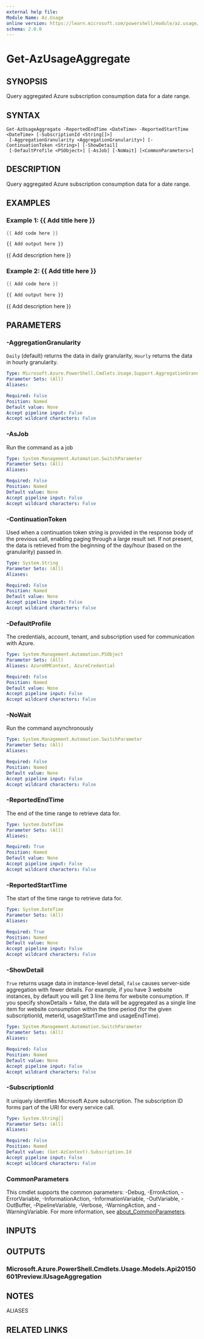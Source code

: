 ```yaml
---
external help file:
Module Name: Az.Usage
online version: https://learn.microsoft.com/powershell/module/az.usage/get-azusageaggregate
schema: 2.0.0
---
```


# Get-AzUsageAggregate

## SYNOPSIS
Query aggregated Azure subscription consumption data for a date range.

## SYNTAX

```
Get-AzUsageAggregate -ReportedEndTime <DateTime> -ReportedStartTime <DateTime> [-SubscriptionId <String[]>]
 [-AggregationGranularity <AggregationGranularity>] [-ContinuationToken <String>] [-ShowDetail]
 [-DefaultProfile <PSObject>] [-AsJob] [-NoWait] [<CommonParameters>]
```

## DESCRIPTION
Query aggregated Azure subscription consumption data for a date range.

## EXAMPLES

### Example 1: {{ Add title here }}
```powershell
{{ Add code here }}
```

```output
{{ Add output here }}
```

{{ Add description here }}

### Example 2: {{ Add title here }}
```powershell
{{ Add code here }}
```

```output
{{ Add output here }}
```

{{ Add description here }}

## PARAMETERS

### -AggregationGranularity
`Daily` (default) returns the data in daily granularity, `Hourly` returns the data in hourly granularity.

```yaml
Type: Microsoft.Azure.PowerShell.Cmdlets.Usage.Support.AggregationGranularity
Parameter Sets: (All)
Aliases:

Required: False
Position: Named
Default value: None
Accept pipeline input: False
Accept wildcard characters: False
```

### -AsJob
Run the command as a job

```yaml
Type: System.Management.Automation.SwitchParameter
Parameter Sets: (All)
Aliases:

Required: False
Position: Named
Default value: None
Accept pipeline input: False
Accept wildcard characters: False
```

### -ContinuationToken
Used when a continuation token string is provided in the response body of the previous call, enabling paging through a large result set.
If not present, the data is retrieved from the beginning of the day/hour (based on the granularity) passed in.

```yaml
Type: System.String
Parameter Sets: (All)
Aliases:

Required: False
Position: Named
Default value: None
Accept pipeline input: False
Accept wildcard characters: False
```

### -DefaultProfile
The credentials, account, tenant, and subscription used for communication with Azure.

```yaml
Type: System.Management.Automation.PSObject
Parameter Sets: (All)
Aliases: AzureRMContext, AzureCredential

Required: False
Position: Named
Default value: None
Accept pipeline input: False
Accept wildcard characters: False
```

### -NoWait
Run the command asynchronously

```yaml
Type: System.Management.Automation.SwitchParameter
Parameter Sets: (All)
Aliases:

Required: False
Position: Named
Default value: None
Accept pipeline input: False
Accept wildcard characters: False
```

### -ReportedEndTime
The end of the time range to retrieve data for.

```yaml
Type: System.DateTime
Parameter Sets: (All)
Aliases:

Required: True
Position: Named
Default value: None
Accept pipeline input: False
Accept wildcard characters: False
```

### -ReportedStartTime
The start of the time range to retrieve data for.

```yaml
Type: System.DateTime
Parameter Sets: (All)
Aliases:

Required: True
Position: Named
Default value: None
Accept pipeline input: False
Accept wildcard characters: False
```

### -ShowDetail
`True` returns usage data in instance-level detail, `false` causes server-side aggregation with fewer details.
For example, if you have 3 website instances, by default you will get 3 line items for website consumption.
If you specify showDetails = false, the data will be aggregated as a single line item for website consumption within the time period (for the given subscriptionId, meterId, usageStartTime and usageEndTime).

```yaml
Type: System.Management.Automation.SwitchParameter
Parameter Sets: (All)
Aliases:

Required: False
Position: Named
Default value: None
Accept pipeline input: False
Accept wildcard characters: False
```

### -SubscriptionId
It uniquely identifies Microsoft Azure subscription.
The subscription ID forms part of the URI for every service call.

```yaml
Type: System.String[]
Parameter Sets: (All)
Aliases:

Required: False
Position: Named
Default value: (Get-AzContext).Subscription.Id
Accept pipeline input: False
Accept wildcard characters: False
```

### CommonParameters
This cmdlet supports the common parameters: -Debug, -ErrorAction, -ErrorVariable, -InformationAction, -InformationVariable, -OutVariable, -OutBuffer, -PipelineVariable, -Verbose, -WarningAction, and -WarningVariable. For more information, see [about_CommonParameters](http://go.microsoft.com/fwlink/?LinkID=113216).

## INPUTS

## OUTPUTS

### Microsoft.Azure.PowerShell.Cmdlets.Usage.Models.Api20150601Preview.IUsageAggregation

## NOTES

ALIASES

## RELATED LINKS

